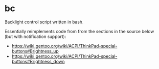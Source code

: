 # bc
Backlight control script written in bash.

Essentially reimplements code from from the sections in the source below (but with notification support):
- https://wiki.gentoo.org/wiki/ACPI/ThinkPad-special-buttons#Brightness_up
- https://wiki.gentoo.org/wiki/ACPI/ThinkPad-special-buttons#Brightness_down
